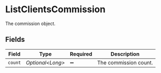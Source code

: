 # ListClientsCommission

The commission object.


## Fields

| Field                 | Type                  | Required              | Description           |
| --------------------- | --------------------- | --------------------- | --------------------- |
| `count`               | *Optional\<Long>*     | :heavy_minus_sign:    | The commission count. |
